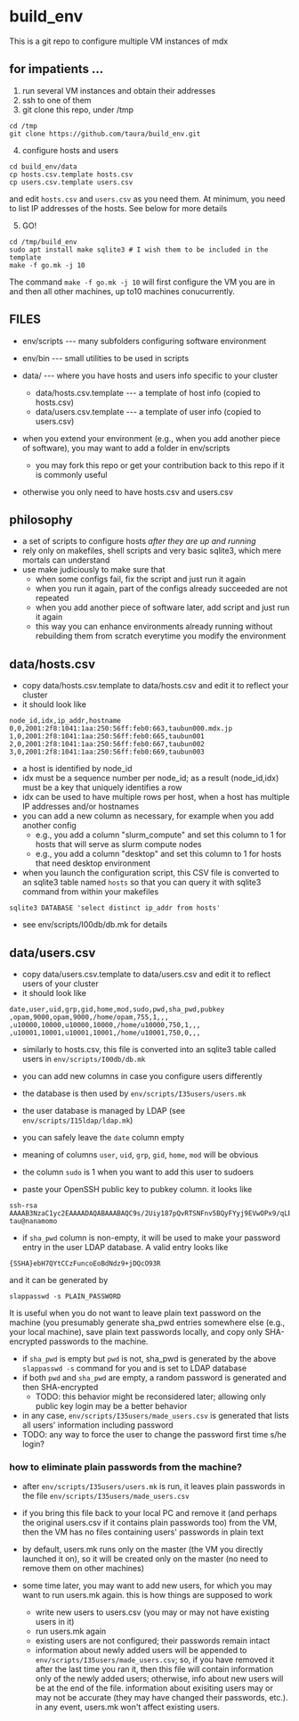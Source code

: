 # build_env

This is a git repo to configure multiple VM instances of mdx

## for impatients ...

1. run several VM instances and obtain their addresses
1. ssh to one of them
1. git clone this repo, under /tmp
```
cd /tmp
git clone https://github.com/taura/build_env.git
```

4. configure hosts and users
```
cd build_env/data
cp hosts.csv.template hosts.csv
cp users.csv.template users.csv
```
and edit `hosts.csv` and `users.csv` as you need them. At minimum, you need to list IP addresses of the hosts.  See below for more details

5. GO!
```
cd /tmp/build_env
sudo apt install make sqlite3 # I wish them to be included in the template
make -f go.mk -j 10
```
The command `make -f go.mk -j 10` will first configure the VM you are in and then all other machines, up to10 machines conucurrently.

## FILES

* env/scripts --- many subfolders configuring software environment
* env/bin     --- small utilities to be used in scripts
* data/       --- where you have hosts and users info specific to your cluster
  * data/hosts.csv.template --- a template of host info (copied to hosts.csv)
  * data/users.csv.template --- a template of user info (copied to users.csv)

* when you extend your environment (e.g., when you add another piece of software), you may want to add a folder in env/scripts
  * you may fork this repo or get your contribution back to this repo if it is commonly useful
* otherwise you only need to have hosts.csv and users.csv

## philosophy

* a set of scripts to configure hosts _after they are up and running_
* rely only on makefiles, shell scripts and very basic sqlite3, which mere mortals can understand
* use make judiciously to make sure that
  * when some configs fail, fix the script and just run it again
  * when you run it again, part of the configs already succeeded are not repeated
  * when you add another piece of software later, add script and just run it again
  * this way you can enhance environments already running without rebuilding them from scratch everytime you modify the environment

## data/hosts.csv

* copy data/hosts.csv.template to data/hosts.csv and edit it to reflect your cluster
* it should look like

```
node_id,idx,ip_addr,hostname
0,0,2001:2f8:1041:1aa:250:56ff:feb0:663,taubun000.mdx.jp
1,0,2001:2f8:1041:1aa:250:56ff:feb0:665,taubun001
2,0,2001:2f8:1041:1aa:250:56ff:feb0:667,taubun002
3,0,2001:2f8:1041:1aa:250:56ff:feb0:669,taubun003
```

* a host is identified by node_id
* idx must be a sequence number per node_id; as a result (node_id,idx) must be a key that uniquely identifies a row
* idx can be used to have multiple rows per host, when a host has multiple IP addresses and/or hostnames
* you can add a new column as necessary, for example when you add another config
  * e.g., you add a column "slurm_compute" and set this column to 1 for hosts that will serve as slurm compute nodes
  * e.g., you add a column "desktop" and set this column to 1 for hosts that need desktop environment
* when you launch the configuration script, this CSV file is converted to an sqlite3 table named `hosts` so that you can query it with sqlite3 command from within your makefiles
```
sqlite3 DATABASE 'select distinct ip_addr from hosts'
```
* see env/scripts/I00db/db.mk for details

## data/users.csv

* copy data/users.csv.template to data/users.csv and edit it to reflect users of your cluster
* it should look like
```
date,user,uid,grp,gid,home,mod,sudo,pwd,sha_pwd,pubkey
,opam,9000,opam,9000,/home/opam,755,1,,,
,u10000,10000,u10000,10000,/home/u10000,750,1,,,
,u10001,10001,u10001,10001,/home/u10001,750,0,,,
```

* similarly to hosts.csv, this file is converted into an sqlite3 table called users in `env/scripts/I00db/db.mk`
* you can add new columns in case you configure users differently
* the database is then used by `env/scripts/I35users/users.mk`
* the user database is managed by LDAP (see `env/scripts/I15ldap/ldap.mk`)

* you can safely leave the `date` column empty
* meaning of columns `user`, `uid`, `grp`, `gid`, `home`, `mod` will be obvious
* the column `sudo` is 1 when you want to add this user to sudoers
* paste your OpenSSH public key to pubkey column. it looks like
```
ssh-rsa AAAAB3NzaC1yc2EAAAADAQABAAABAQC9s/2Uiy187pQvRTSNFnv5BQyFYyj9EVwOPx9/qLB2eugxTL1Pw+ViQ/QHwt0fNDYa/+KEHjhZnbcGRz0OJhQMDI4EJulU1aDVpqDPfFnFnwwzy1e+ghTH7cpbltEsJzCJd/TK9wziLbrrGnkxRKiKpnmTuiQg086zXF5F79caDpBdv0cTar+BIxESaXBcK58RWprsoWeu75AANdcKE/7EkBdUfXbMPV6wIc15Q6ByBf12MNVwlNMVR+AFKnstVEBdRGErlsChZHNGHeBIlsSF/XbG3PDK24n6hvibAtyezq+DNE7fSjsn21Zx80ggaEJeTWuB/TiOnA0e6KDpU2h3 tau@nanamomo
```
* if `sha_pwd` column is non-empty, it will be used to make your password entry in the user LDAP database.  A valid entry looks like
```
{SSHA}ebH7QYtCCzFuncoEoBdNdz9+jDQcO93R
```
and it can be generated by
```
slappasswd -s PLAIN_PASSWORD
```
It is useful when you do not want to leave plain text password on the machine (you presumably generate sha_pwd entries somewhere else (e.g., your local machine), save plain text passwords locally, and copy only SHA-encrypted passwords to the machine.
* if `sha_pwd` is empty but `pwd` is not, sha_pwd is generated by the above `slappasswd -s` command for you and is set to LDAP database
* if both `pwd` and `sha_pwd` are empty, a random password is generated and then SHA-encrypted
  * TODO: this behavior might be reconsidered later; allowing only public key login may be a better behavior
* in any case, `env/scripts/I35users/made_users.csv` is generated that lists all users' information including password
* TODO: any way to force the user to change the password first time s/he login?

### how to eliminate plain passwords from the machine?

* after `env/scripts/I35users/users.mk` is run, it leaves plain passwords in the file `env/scripts/I35users/made_users.csv`
* if you bring this file back to your local PC and remove it (and perhaps the original users.csv if it contains plain passwords too) from the VM, then the VM has no files containing users' passwords in plain text
* by default, users.mk runs only on the master (the VM you directly launched it on), so it will be created only on the master (no need to remove them on other machines)

* some time later, you may want to add new users, for which you may want to run users.mk again.  this is how things are supposed to work
  * write new users to users.csv (you may or may not have existing users in it)
  * run users.mk again
  * existing users are not configured; their passwords remain intact
  * information about newly added users will be appended to `env/scripts/I35users/made_users.csv`; so, if you have removed it after the last time you ran it, then this file will contain information only of the newly added users; otherwise, info about new users will be at the end of the file. information about exisiting users may or may not be accurate (they may have changed their passwords, etc.). in any event, users.mk won't affect existing users.

